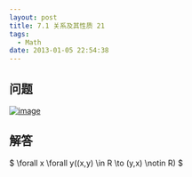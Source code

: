 ```yaml
---
layout: post
title: 7.1 关系及其性质 21
tags:
  - Math
date: 2013-01-05 22:54:38
---
```


## 问题

[![image](http://freewind.me/wp-content/uploads/2013/01/image_thumb95.png "image")](http://freewind.me/wp-content/uploads/2013/01/image95.png)

## 解答

$ \forall x \forall y((x,y) \in R \to (y,x) \notin R) $